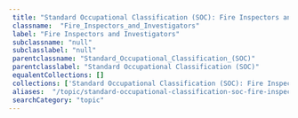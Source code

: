 ```yaml
--- 
 title: "Standard Occupational Classification (SOC): Fire Inspectors and Investigators" 
 classname:  "Fire_Inspectors_and_Investigators" 
 label: "Fire Inspectors and Investigators" 
 subclassname: "null" 
 subclasslabel: "null" 
 parentclassname: "Standard_Occupational_Classification_(SOC)" 
 parentclasslabel: "Standard Occupational Classification (SOC)" 
 equalentCollections: [] 
 collections: ['Standard Occupational Classification (SOC): Fire Inspectors and Investigators']
 aliases:  "/topic/standard-occupational-classification-soc-fire-inspectors-and-investigators"  
 searchCategory: "topic" 
---
```

